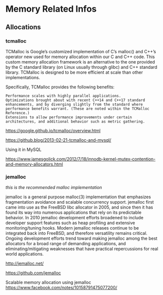 # Memory Related Infos

## Allocations

### tcmalloc

TCMalloc is Google’s customized implementation of C’s malloc() and C++’s operator new used for memory allocation within our C and C++ code. This custom memory allocation framework is an alternative to the one provided by the C standard library (on Linux usually through glibc) and C++ standard library. TCMalloc is designed to be more efficient at scale than other implementations.

Specifically, TCMalloc provides the following benefits:

    Performance scales with highly parallel applications.
    Optimizations brought about with recent C++14 and C++17 standard enhancements, and by diverging slightly from the standard where performance benefits warrant. (These are noted within the TCMalloc Reference.)
    Extensions to allow performance improvements under certain architectures, and additional behavior such as metric gathering.


<https://google.github.io/tcmalloc/overview.html>

<https://github.blog/2013-02-21-tcmalloc-and-mysql/>

Using it in MySQL

<https://www.jamesgolick.com/2012/7/18/innodb-kernel-mutex-contention-and-memory-allocators.html>

### jemalloc

*this is the recommended malloc implementation*

jemalloc is a general purpose malloc(3) implementation that emphasizes fragmentation avoidance and scalable concurrency support. jemalloc first came into use as the FreeBSD libc allocator in 2005, and since then it has found its way into numerous applications that rely on its predictable behavior. In 2010 jemalloc development efforts broadened to include developer support features such as heap profiling and extensive monitoring/tuning hooks. Modern jemalloc releases continue to be integrated back into FreeBSD, and therefore versatility remains critical. Ongoing development efforts trend toward making jemalloc among the best allocators for a broad range of demanding applications, and eliminating/mitigating weaknesses that have practical repercussions for real world applications.

<http://jemalloc.net/>

<https://github.com/jemalloc>

Scalable memory allocation using jemalloc
<https://www.facebook.com/notes/10158791475077200/>
